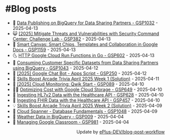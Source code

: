 # #Blog posts
<!-- BLOG-POST-LIST:START -->
- 🧰 [Data Publishing on BigQuery for Data Sharing Partners - GSP1032](https://eplus.dev/data-publishing-on-bigquery-for-data-sharing-partners-gsp1032) - 2025-04-13
- 😺 [[2025] Mitigate Threats and Vulnerabilities with Security Command Center: Challenge Lab - GSP382](https://eplus.dev/2025-mitigate-threats-and-vulnerabilities-with-security-command-center-challenge-lab-gsp382) - 2025-04-13
- 🗽 [Smart Canvas: Smart Chips, Templates and Collaboration in Google Docs - GSP1159](https://eplus.dev/smart-canvas-smart-chips-templates-and-collaboration-in-google-docs-gsp1159) - 2025-04-13
- 🌜 [HTTP Google Cloud Run Functions in Go - GSP602](https://eplus.dev/http-google-cloud-run-functions-in-go-gsp602) - 2025-04-13
- 📝 [Consuming Customer Specific Datasets from Data Sharing Partners using BigQuery - GSP1043](https://eplus.dev/consuming-customer-specific-datasets-from-data-sharing-partners-using-bigquery-gsp1043) - 2025-04-12
- 🚀 [[2025] Google Chat Bot - Apps Script - GSP250](https://eplus.dev/2025-google-chat-bot-apps-script-gsp250) - 2025-04-12
- 💼 [Skills Boost Arcade Trivia April 2025 Week 1 &lpar;Solution&rpar;](https://eplus.dev/skills-boost-arcade-trivia-april-2025-week-1-solution) - 2025-04-11
- 🦣 [[2025] Cloud Monitoring: Qwik Start - GSP089](https://eplus.dev/2025-cloud-monitoring-qwik-start-gsp089) - 2025-04-10
- 👨‍🏫 [Optimizing Cost with Google Cloud Storage - GSP649](https://eplus.dev/optimizing-cost-with-google-cloud-storage-gsp649) - 2025-04-10
- 🔭 [Ingesting HL7v2 Data with the Healthcare API - GSP628](https://eplus.dev/ingesting-hl7v2-data-with-the-healthcare-api-gsp628) - 2025-04-10
- 🤡 [Ingesting FHIR Data with the Healthcare API - GSP457](https://eplus.dev/ingesting-fhir-data-with-the-healthcare-api-gsp457) - 2025-04-10
- 💡 [Skills Boost Arcade Trivia April 2025 Week 2 &lpar;Solution&rpar;](https://eplus.dev/skills-boost-arcade-trivia-april-2025-week-2-solution) - 2025-04-09
- 🦣 [Cloud Spanner - Database Fundamentals - GSP1048](https://eplus.dev/cloud-spanner-database-fundamentals-gsp1048) - 2025-04-09
- 💪 [Weather Data in BigQuery - GSP009](https://eplus.dev/weather-data-in-bigquery-gsp009) - 2025-04-04
- 🤡 [Managing Google Classroom - GSP981](https://eplus.dev/managing-google-classroom-gsp981) - 2025-04-04<!-- BLOG-POST-LIST:END -->
<div align="right">
  Update by <a target="_blank"
    href="https://github.com/ePlus-DEV/blog-post-workflow">ePlus-DEV/blog-post-workflow</a>
</div>
